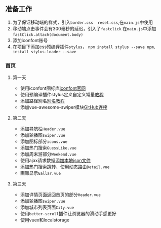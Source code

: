 ## 准备工作 ##

 1. 为了保证移动端的样式，引入`border.css  reset.css`,在`main.js`中使用
 2. 移动端点击事件会有300毫秒的延迟，引入了`fastclick`
    在`main.js`中添加`fastClick.attach(document.body)`
 3. 添加iconfont账号
 4. 在项目下添加css预编译插件`stylus`， `npm install stylus --save npm、 install stylus-loader --save`
### 首页 ###
 1. 第一天
     - 使用iconfont图标库[iconfont官网][1]
     - 使用预编译插件stylus定义自定义常量[教程][2]
     - 添加路径别名[别名教程][3]
     - 添加vue-awesome-swiper模块[GitHub连接][4]


 2. 第二天
     - 添加导航栏`Header.vue`
     - 添加轮播图`swiper.vue`
     - 添加图标部分`icons.vue`
     - 添加热门搜索`GuessLike.vue`
     - 添加周末游部分`Weekend.vue`
     - 使用ajax请求数据[添加本地json文件][5]
     - 添加热门搜索跳转，使用动态路由`Detail.vue`
     - 画廊显示`Gallar.vue`
 3. 第三天
     - 添加详情页面返回首页的部分`Header.vue`
     - 添加轮播图`swiper.vue`
     - 添加城市列表页面`City.vue`
     - 使用`better-scroll`插件让浏览器的滑动手感更好
     - 使用vuex和localstorage

 

 
 


  [1]: https://www.iconfont.cn/
  [2]: https://blog.csdn.net/Jwh199588/article/details/89400060
  [3]: https://blog.csdn.net/Jwh199588/article/details/89398923
  [4]: https://github.com/surmon-china/vue-awesome-swiper
  [5]: https://blog.csdn.net/Jwh199588/article/details/89422654

